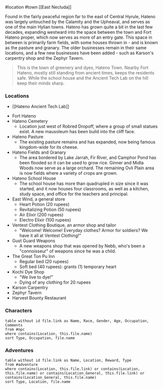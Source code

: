#location #town [[East Necluda]]

Found in the fairly peaceful region far to the east of Central Hyrule, Hateno was largely untouched by the Calamity and the Upheaval, and serves as one of the main Hylian towns. Hateno has grown quite a bit in the last few decades, expanding westward into the space between the town and Fort Hateno proper, which now serves as more of an entry gate. This space in between is primarily farm fields, with some houses thrown in - and is known as the pasture and granary. The older businesses remain in their same locations, and a few new businesses have been added - such as Karson's carpentry shop and the Zephyr Tavern.

>This is the town of greenery and dyes, Hateno Town. Nearby Fort Hateno, mostly still standing from ancient times, keeps the residents safe. While the school house and the Ancient Tech Lab on the hill keep their minds sharp.

### Locations

* [[Hateno Ancient Tech Lab]]
- Fort Hateno
- Hateno Cemetery
	- Location just west of Robred Dropoff, where a group of small statues exist. A new mausoleum has been build into the cliff face.
- Hateno Pasture
	- The existing pasture remains and has expanded, now being famous kingdom-wide for its cheese.
- Hateno Fields and Granary
	- The area bordered by Lake Jarrah, Fir River, and Camphor Pond has been flooded so it can be used to grow rice. Ginner and Midla Woods now serve as a large orchard. The remaining Ovli Plain area is now fields where a variety of crops are grown.
- Hateno School House
	- The school house has more than quadrupled in size since it was started, and it now houses four classrooms, as well as a kitchen, study space, and office for the teachers and principal. 
- East Wind, a general store
	- Heart Potion (20 rupees)
	- Revitalizing Potion (50 rupees)
	- Air Elixir (200 rupees)
	- Electro Elixir (100 rupees)
- Ventest Clothing Boutique, an armor shop and tailor
	- "Welcome! Welcome! Everyday clothes? Armor for soldiers? We have it all at Ventest Clothing!"
- Gust Guard Weapons
	- A new weapons shop that was opened by Nebb, who's been a "connoisseur" of weapons since he was a child.
- The Great Ton Pu Inn
	- Regular bed (20 rupees)
	- Soft bed (40 rupees): grants (1) temporary heart
- Kochi Dye Shop
	- "We live to dye!"
	- Dying of any clothing for 20 rupees
- Karson Carpentry
- Zephyr Tavern
- Harvest Bounty Restaurant

### Characters
```dataview
table without id file.link as Name, Race, Gender, Age, Occupation, Comments
from #npc
where contains(Location, this.file.name)
sort Type, Occupation, file.name
```

### Adventures
```dataview
table without id file.link as Name, Location, Reward, Type
from #adventure
where contains(Location, this.file.link) or contains(Location, this.file.name) or contains(Location_General, this.file.link) or contains(Location_General, this.file.name)
sort Type, Location, file.name
```
